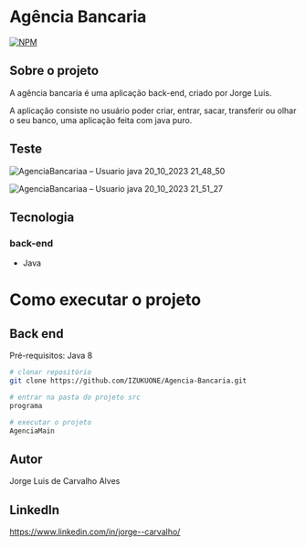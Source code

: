 # Agência Bancaria
[![NPM](https://img.shields.io/npm/l/react)](https://github.com/IZUKUONE/Agencia-Bancaria/blob/main/LICENSE)

## Sobre o projeto 
A agência bancaria é uma aplicação back-end, criado por Jorge Luis.

A aplicação consiste no usuário poder criar, entrar, sacar, transferir ou olhar o seu banco, uma aplicação feita com java puro.

## Teste

![AgenciaBancariaa – Usuario java 20_10_2023 21_48_50](https://github.com/IZUKUONE/Agencia-Bancaria/assets/90990711/7c87daef-a85d-4fff-b4e1-ca34a57502b7)

![AgenciaBancariaa – Usuario java 20_10_2023 21_51_27](https://github.com/IZUKUONE/Agencia-Bancaria/assets/90990711/33be90cf-0c09-4e8d-891e-dbd21ba3cf45)


## Tecnologia

### back-end
- Java

# Como executar o projeto

## Back end
Pré-requisitos: Java 8

```bash
# clonar repositório
git clone https://github.com/IZUKUONE/Agencia-Bancaria.git

# entrar na pasta do projeto src
programa

# executar o projeto
AgenciaMain
```
 
## Autor
Jorge Luis de Carvalho Alves

## LinkedIn
https://www.linkedin.com/in/jorge--carvalho/
